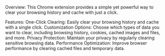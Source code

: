 Overview:
This Chrome extension provides a simple yet powerful way to clear your browsing history and cache with just a click. 

Features:
One-Click Clearing: Easily clear your browsing history and cache with a single click.
Customization Options: Choose which types of data you want to clear, including browsing history, cookies, cached images and files, and more.
Privacy Protection: Maintain your privacy by regularly clearing sensitive browsing data.
Performance Optimization: Improve browser performance by clearing cached files and temporary data.